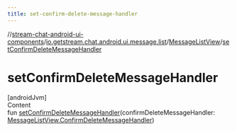 ```yaml
---
title: set-confirm-delete-message-handler
---
```

//[stream-chat-android-ui-components](../../../index.md)/[io.getstream.chat.android.ui.message.list](../index.md)/[MessageListView](index.md)/[setConfirmDeleteMessageHandler](setConfirmDeleteMessageHandler.md)



# setConfirmDeleteMessageHandler  
[androidJvm]  
Content  
fun [setConfirmDeleteMessageHandler](setConfirmDeleteMessageHandler.md)(confirmDeleteMessageHandler: [MessageListView.ConfirmDeleteMessageHandler](ConfirmDeleteMessageHandler/index.md))  



